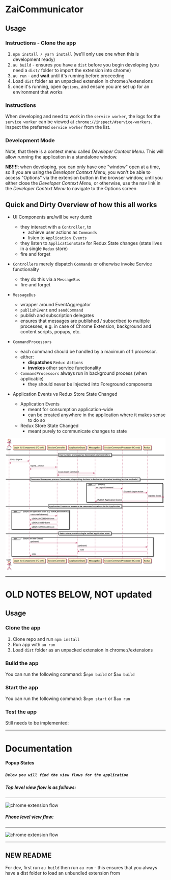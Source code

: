 # ZaiCommunicator

## Usage

### Instructions - Clone the app

1. `npm install / yarn install` (we'll only use one when this is development ready)
1. `au build` - ensures you have a `dist` before you begin developing (you need a `dist/` folder to import the extension into chrome)
1. `au run` - and **wait** until it's running before proceeding
1. Load `dist` folder as an unpacked extension in chrome://extensions
1. once it's running, open `Options`, and ensure you are set up for an environment that works

### Instructions

When developing and need to work in the `service worker`, the logs for the `service worker` can be viewed at `chrome://inspect/#service-workers`. Inspect the preferred `service worker` from the list.

### Development Mode

Note, that there is a context menu called _Developer Context Menu_. This will allow running the application in a standalone window.

**NB!!!!**: when developing, you can only have one "window" open at a time, so if you are using the _Developer Context Menu_, you won't be able to access "Options" via the extension button in the browser window, until you either close the _Developer Context Menu_, or otherwise, use the nav link in the _Developer Context Menu_ to navigate to the Options screen

## Quick and Dirty Overview of how this all works

- UI Components are/will be very dumb
  - they interact with a `Controller`, to
    - achieve user actions as `Commands`
    - listen to `Application Events`
  - they listen to `ApplicationState` for Redux State changes (state lives in a single `Redux` store)
  - fire and forget
- `Controllers` merely dispatch `Commands` or otherwise invoke Service functionality
  - they do this via a `MessageBus`
  - fire and forget
- `MessageBus`
  - wrapper around EventAggregator
  - `publishEvent` and `sendCommand`
  - publish and subscription delegates
  - ensures that messages are published / subscribed to multiple processes, e.g. in case of Chrome Extension, background and content scripts, popups, etc.
- `CommandProcessors`

  - each command should be handled by a maximum of 1 processor.
  - either:
    - **dispatches** `Redux Actions`
    - **invokes** other service functionality
  - `CommandProcessors` always run in background process (when applicable)
    - they should never be Injected into Foreground components

- Application Events vs Redux Store State Changed
  - Application Events
    - meant for consumption application-wide
    - can be created anywhere in the application where it makes sense to do so
  - Redux Store State Changed
    - meant purely to communicate changes to state

![](docs/login-ui.png)

---

# OLD NOTES BELOW, NOT updated

## Usage

### Clone the app

1.  Clone repo and run `npm install`
1.  Run app with `au run`
1.  Load `dist` folder as an unpacked extension in chrome://extensions

### Build the app

You can run the following command:
\$`npm build` or \$`au build`

### Start the app

You can run the following command:
\$`npm start` or \$`au run`

### Test the app

Still needs to be implemented:

---

# Documentation

#### Popup States

##### `Below you will find the view flows for the application`

##### Top level view flow is as follows:

---

![chrome extension flow](https://www.dropbox.com/s/ov3tm9rek1mdsp0/Webphone_auth_flow.png?dl=1)

##### Phone level view flow:

---

![chrome extension flow](https://www.dropbox.com/s/v4zavwo2xs1scgz/phone%20flows%20%282%29.jpg?dl=1)

---

## NEW README

For dev, first run `au build` then run `au run` - this ensures that you always have a dist folder to load an unbundled extension from

